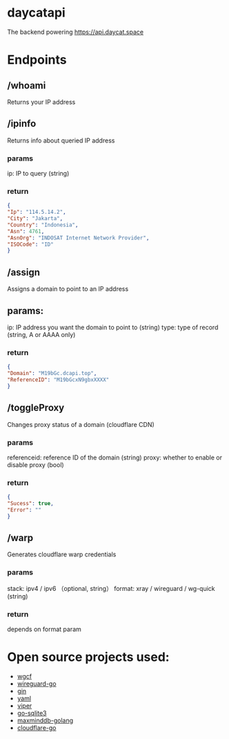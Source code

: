 # daycatapi
The backend powering https://api.daycat.space

# Endpoints

## /whoami
Returns your IP address

## /ipinfo
Returns info about queried IP address
### params
ip: IP to query (string)
### return
```json
{
"Ip": "114.5.14.2",
"City": "Jakarta",
"Country": "Indonesia",
"Asn": 4761,
"AsnOrg": "INDOSAT Internet Network Provider",
"ISOCode": "ID"
}
```

## /assign
Assigns a domain to point to an IP address
## params:
ip: IP address you want the domain to point to (string)
type: type of record (string, A or AAAA only)
### return
```json
{
"Domain": "M19bGc.dcapi.top",
"ReferenceID": "M19bGcxN9gbxXXXX"
}
```

## /toggleProxy
Changes proxy status of a domain (cloudflare CDN)

### params
referenceid: reference ID of the domain (string)
proxy: whether to enable or disable proxy (bool)

### return
```json
{
"Sucess": true,
"Error": ""
}
```
## /warp
Generates cloudflare warp credentials

### params
stack: ipv4 / ipv6 （optional, string）
format: xray / wireguard / wg-quick (string)
### return
depends on format param


# Open source projects used:
- [wgcf](https://github.com/ViRb3/wgcf)
- [wireguard-go](https://git.zx2c4.com/wireguard-go)
- [gin](https://github.com/gin-gonic/gin)
- [yaml](gopkg.in/yaml.v3)
- [viper](github.com/spf13/viper)
- [go-sqlite3](github.com/mattn/go-sqlite3)
- [maxminddb-golang](github.com/oschwald/maxminddb-golang)
- [cloudflare-go](github.com/cloudflare/cloudflare-go)